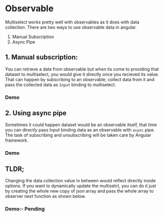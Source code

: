 # Observable

Multiselect works pretty well with observables as it does with data collection. There are two ways to use observable data in angular.
1. Manual Subscription
2. Async Pipe

<ms-observable-async></ms-observable-async>

<code-tabs>
  <code-pane title="app/observable-async.component.html" path="observable/src/app/observable-async.component.html"></code-pane>
  <code-pane title="app/observable-async.component.ts" path="observable/src/app/observable-async.component.ts"></code-pane>
</code-tabs>

## 1. Manual subscription:
You can retrieve a data from observable but when its come to providing that dataset to multiselect, you would give it directly once you recieved its value. That can happen by subscribing to an observable, collect data from it and pass the collected data as `Input` binding to multiselect. 

### Demo

<ms-observable-async-update></ms-observable-async-update>

<code-tabs>
  <code-pane title="app/observable-dynamic-update.component.ts" path="observable/src/app/observable-dynamic-update.component.ts"></code-pane>
  <code-pane title="app/observable-dynamic-update.component.html" path="observable/src/app/observable-dynamic-update.component.html"></code-pane>
</code-tabs>

## 2. Using async pipe
Sometimes it could happen dataset would be an observable itself, that time you can directly pass Input binding data as an observable with `async` pipe. The task of subscribing and unsubscribing will be taken care by Angular framework.

### Demo

<ms-observable-async-service></ms-observable-async-service>

<code-tabs>
  <code-pane title="app/observable-async-service.component.ts" path="observable/src/app/observable-async-service.component.ts"></code-pane>
  <code-pane title="app/observable-async-service.component.html" path="observable/src/app/observable-async-service.component.html"></code-pane>
</code-tabs>

## TLDR;

Changing the data collection value in between would reflect directly inside options. If you want to dynamically update the multiselct, you can do it just by creating the whole new copy of json array and pass the whole array to observer next function as shown below.

### Demo:- Pending
